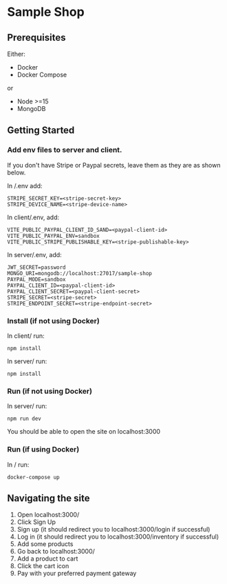 # Sample Shop

## Prerequisites

Either:

* Docker
* Docker Compose

or

* Node >=15
* MongoDB

## Getting Started


### Add env files to server and client.

If you don't have Stripe or Paypal secrets, leave them as they are as shown below.


In /.env add:

```
STRIPE_SECRET_KEY=<stripe-secret-key>
STRIPE_DEVICE_NAME=<stripe-device-name>
```

In client/.env, add:

```
VITE_PUBLIC_PAYPAL_CLIENT_ID_SAND=<paypal-client-id>
VITE_PUBLIC_PAYPAL_ENV=sandbox
VITE_PUBLIC_STRIPE_PUBLISHABLE_KEY=<stripe-publishable-key>
```

In server/.env, add:

```
JWT_SECRET=password
MONGO_URI=mongodb://localhost:27017/sample-shop
PAYPAL_MODE=sandbox
PAYPAL_CLIENT_ID=<paypal-client-id>
PAYPAL_CLIENT_SECRET=<paypal-client-secret>
STRIPE_SECRET=<stripe-secret>
STRIPE_ENDPOINT_SECRET=<stripe-endpoint-secret>
```

### Install (if not using Docker)

In client/ run:

```
npm install
```

In server/ run:

```
npm install
```

### Run (if not using Docker)

In server/ run:

```
npm run dev
```

You should be able to open the site on localhost:3000

### Run (if using Docker)

In / run:

```
docker-compose up
```

## Navigating the site

1. Open localhost:3000/
2. Click Sign Up
3. Sign up (it should redirect you to localhost:3000/login if successful)
4. Log in (it should redirect you to localhost:3000/inventory if successful)
5. Add some products
6. Go back to localhost:3000/
7. Add a product to cart
8. Click the cart icon
9. Pay with your preferred payment gateway





